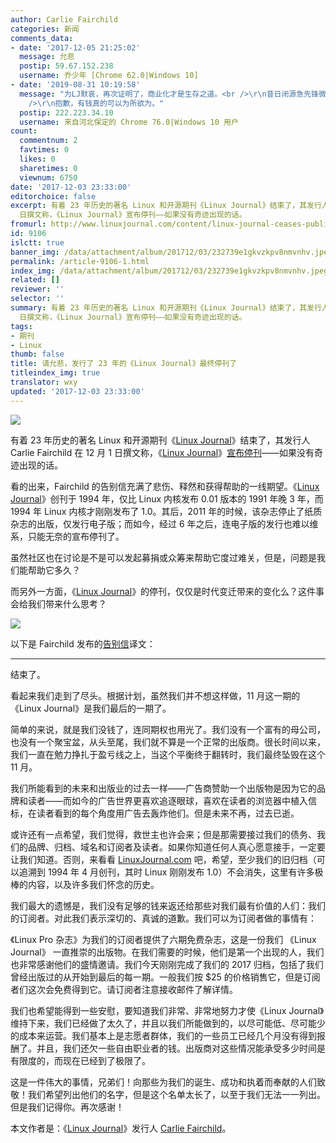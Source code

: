 ```yaml
---
author: Carlie Fairchild
categories: 新闻
comments_data:
- date: '2017-12-05 21:25:02'
  message: 允悲
  postip: 59.67.152.238
  username: 乔少年 [Chrome 62.0|Windows 10]
- date: '2019-08-31 10:19:58'
  message: "为LJ默哀，再次证明了，商业化才是生存之道。<br />\r\n昔日闭源急先锋微软，摇身一变成为开源领袖。<br />\r\n商业化可能会毁了一个品牌，但是没有商业化，注定会毁掉一个品牌。<br
    />\r\n抱歉，有钱真的可以为所欲为。"
  postip: 222.223.34.10
  username: 来自河北保定的 Chrome 76.0|Windows 10 用户
count:
  commentnum: 2
  favtimes: 0
  likes: 0
  sharetimes: 0
  viewnum: 6750
date: '2017-12-03 23:33:00'
editorchoice: false
excerpt: 有着 23 年历史的著名 Linux 和开源期刊《Linux Journal》结束了，其发行人 Carlie Fairchild 在 12 月 1
  日撰文称，《Linux Journal》宣布停刊——如果没有奇迹出现的话。
fromurl: http://www.linuxjournal.com/content/linux-journal-ceases-publication
id: 9106
islctt: true
banner_img: /data/attachment/album/201712/03/232739e1gkvzkpv8nmvnhv.jpeg
permalink: /article-9106-1.html
index_img: /data/attachment/album/201712/03/232739e1gkvzkpv8nmvnhv.jpeg.thumb.jpg
related: []
reviewer: ''
selector: ''
summary: 有着 23 年历史的著名 Linux 和开源期刊《Linux Journal》结束了，其发行人 Carlie Fairchild 在 12 月 1
  日撰文称，《Linux Journal》宣布停刊——如果没有奇迹出现的话。
tags:
- 期刊
- Linux
thumb: false
title: 请允悲，发行了 23 年的《Linux Journal》最终停刊了
titleindex_img: true
translator: wxy
updated: '2017-12-03 23:33:00'
---
```


![](/data/attachment/album/201712/03/232739e1gkvzkpv8nmvnhv.jpeg)


有着 23 年历史的著名 Linux 和开源期刊《[Linux Journal](http://www.linuxjournal.com/)》结束了，其发行人 Carlie Fairchild 在 12 月 1 日撰文称，《[Linux Journal](http://www.linuxjournal.com/)》[宣布停刊](http://www.linuxjournal.com/content/linux-journal-ceases-publication)——如果没有奇迹出现的话。


看的出来，Fairchild 的告别信充满了悲伤、释然和获得帮助的一线期望。《[Linux Journal](http://www.linuxjournal.com/)》创刊于 1994 年，仅比 Linux 内核发布 0.01 版本的 1991 年晚 3 年，而 1994 年 Linux 内核才刚刚发布了 1.0。其后，2011 年的时候，该杂志停止了纸质杂志的出版，仅发行电子版；而如今，经过 6 年之后，连电子版的发行也难以维系，只能无奈的宣布停刊了。


虽然社区也在讨论是不是可以发起募捐或众筹来帮助它度过难关，但是，问题是我们能帮助它多久？


而另外一方面，《[Linux Journal](http://www.linuxjournal.com/)》的停刊，仅仅是时代变迁带来的变化么？这件事会给我们带来什么思考？


![](/data/attachment/album/201712/03/231934dxbt84tt7i3mbcbr.jpg)


以下是 Fairchild 发布的[告别信](http://www.linuxjournal.com/content/linux-journal-ceases-publication)译文：




---


结束了。


看起来我们走到了尽头。根据计划，虽然我们并不想这样做，11 月这一期的《Linux Journal》是我们最后的一期了。


简单的来说，就是我们没钱了，连同期权也用光了。我们没有一个富有的母公司，也没有一个聚宝盆，从头至尾，我们就不算是一个正常的出版商。很长时间以来，我们一直在勉力挣扎于盈亏线之上，当这个平衡终于翻转时，我们最终坠毁在这个 11 月。


我们所能看到的未来和出版业的过去一样——广告商赞助一个出版物是因为它的品牌和读者——而如今的广告世界更喜欢追逐眼球，喜欢在读者的浏览器中植入信标，在读者看到的每个角度用广告去轰炸他们。但是未来不再，过去已逝。


或许还有一点希望，我们觉得，救世主也许会来；但是那需要接过我们的债务、我们的品牌、归档、域名和订阅者及读者。如果你知道任何人真心愿意接手，一定要让我们知道。否则，来看看 [LinuxJournal.com](http://www.linuxjournal.com/) 吧，希望，至少我们的旧归档（可以追溯到 1994 年 4 月创刊，其时 Linux 刚刚发布 1.0）不会消失，这里有许多极棒的内容，以及许多我们怀念的历史。 


我们最大的遗憾是，我们没有足够的钱来返还给那些对我们最有价值的人们：我们的订阅者。对此我们表示深切的、真诚的道歉。我们可以为订阅者做的事情有：


《Linux Pro 杂志》为我们的订阅者提供了六期免费杂志，这是一份我们 《Linux Journal》 一直推崇的出版物。在我们需要的时候，他们是第一个出现的人，我们也非常感谢他们的盛情邀请。我们今天刚刚完成了我们的 2017 归档，包括了我们曾经出版过的从开始到最后的每一期。一般我们按 $25 的价格销售它，但是订阅者们这次会免费得到它。请订阅者注意接收邮件了解详情。


我们也希望能得到一些安慰，要知道我们非常、非常地努力才使《Linux Journal》维持下来，我们已经做了太久了，并且以我们所能做到的，以尽可能低、尽可能少的成本来运营。我们基本上是志愿者群体，我们的一些员工已经几个月没有得到报酬了。并且，我们还欠一些自由职业者的钱。出版商对这些情况能承受多少时间是有限度的，而现在已经到了极限了。


这是一件伟大的事情，兄弟们！向那些为我们的诞生、成功和执着而奉献的人们致敬！我们希望列出他们的名字，但是这个名单太长了，以至于我们无法一一列出。但是我们记得你。再次感谢！


本文作者是：《[Linux Journal](http://www.linuxjournal.com/)》发行人 [Carlie Fairchild](mailto:carlie@linuxjournal.com)。